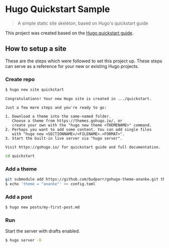 # Hugo Quickstart Sample
> A simple static site skeleton, based on Hugo's quickstart guide

This project was created based on the [Hugo quickstart guide](https://gohugo.io/getting-started/quick-start/).


## How to setup a site

These are the steps which were followed to set this project up. These steps can serve as a reference for your new or existing Hugo projects.


### Create repo

```bash
$ hugo new site quickstart
```
```
Congratulations! Your new Hugo site is created in .../quickstart.

Just a few more steps and you're ready to go:

1. Download a theme into the same-named folder.
   Choose a theme from https://themes.gohugo.io/, or
   create your own with the "hugo new theme <THEMENAME>" command.
2. Perhaps you want to add some content. You can add single files
   with "hugo new <SECTIONNAME>/<FILENAME>.<FORMAT>".
3. Start the built-in live server via "hugo server".

Visit https://gohugo.io/ for quickstart guide and full documentation.
```

```bash
cd quickstart
```

### Add a theme

```bash
git submodule add https://github.com/budparr/gohugo-theme-ananke.git themes/ananke
$ echo 'theme = "ananke"' >> config.toml
```

### Add a post

```bash
$ hugo new posts/my-first-post.md
```

### Run

Start the server with drafts enabled.

```bash
$ hugo server -D
```
